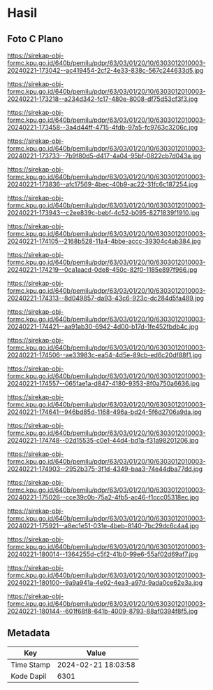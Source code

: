 # Hasil

## Foto C Plano

https://sirekap-obj-formc.kpu.go.id/640b/pemilu/pdpr/63/03/01/20/10/6303012010003-20240221-173042--ac419454-2cf2-4e33-838c-567c244633d5.jpg

https://sirekap-obj-formc.kpu.go.id/640b/pemilu/pdpr/63/03/01/20/10/6303012010003-20240221-173218--a234d342-fc17-480e-8008-df75d53cf3f3.jpg

https://sirekap-obj-formc.kpu.go.id/640b/pemilu/pdpr/63/03/01/20/10/6303012010003-20240221-173458--3a4d44ff-4715-4fdb-97a5-fc9763c3206c.jpg

https://sirekap-obj-formc.kpu.go.id/640b/pemilu/pdpr/63/03/01/20/10/6303012010003-20240221-173733--7b9f80d5-d417-4a04-95bf-0822cb7d043a.jpg

https://sirekap-obj-formc.kpu.go.id/640b/pemilu/pdpr/63/03/01/20/10/6303012010003-20240221-173836--afc17569-4bec-40b9-ac22-31fc6c187254.jpg

https://sirekap-obj-formc.kpu.go.id/640b/pemilu/pdpr/63/03/01/20/10/6303012010003-20240221-173943--c2ee839c-bebf-4c52-b095-8271839f1910.jpg

https://sirekap-obj-formc.kpu.go.id/640b/pemilu/pdpr/63/03/01/20/10/6303012010003-20240221-174105--2168b528-11a4-4bbe-accc-39304c4ab384.jpg

https://sirekap-obj-formc.kpu.go.id/640b/pemilu/pdpr/63/03/01/20/10/6303012010003-20240221-174219--0ca1aacd-0de8-450c-82f0-1185e897f966.jpg

https://sirekap-obj-formc.kpu.go.id/640b/pemilu/pdpr/63/03/01/20/10/6303012010003-20240221-174313--8d049857-da93-43c6-923c-dc284d5fa489.jpg

https://sirekap-obj-formc.kpu.go.id/640b/pemilu/pdpr/63/03/01/20/10/6303012010003-20240221-174421--aa91ab30-6942-4d00-b17d-1fe452fbdb4c.jpg

https://sirekap-obj-formc.kpu.go.id/640b/pemilu/pdpr/63/03/01/20/10/6303012010003-20240221-174506--ae33983c-ea54-4d5e-89cb-ed6c20df88f1.jpg

https://sirekap-obj-formc.kpu.go.id/640b/pemilu/pdpr/63/03/01/20/10/6303012010003-20240221-174557--065fae1a-d847-4180-9353-8f0a750a6636.jpg

https://sirekap-obj-formc.kpu.go.id/640b/pemilu/pdpr/63/03/01/20/10/6303012010003-20240221-174641--946bd85d-1168-496a-bd24-5f6d2706a9da.jpg

https://sirekap-obj-formc.kpu.go.id/640b/pemilu/pdpr/63/03/01/20/10/6303012010003-20240221-174748--02d15535-c0e1-44d4-bd1a-f31a98201206.jpg

https://sirekap-obj-formc.kpu.go.id/640b/pemilu/pdpr/63/03/01/20/10/6303012010003-20240221-174903--2952b375-3f1d-4349-baa3-74e44dba77dd.jpg

https://sirekap-obj-formc.kpu.go.id/640b/pemilu/pdpr/63/03/01/20/10/6303012010003-20240221-175026--cce39c0b-75a2-4fb5-ac46-f1ccc05318ec.jpg

https://sirekap-obj-formc.kpu.go.id/640b/pemilu/pdpr/63/03/01/20/10/6303012010003-20240221-175921--a8ec1e51-031e-4beb-8140-7bc29dc6c4a4.jpg

https://sirekap-obj-formc.kpu.go.id/640b/pemilu/pdpr/63/03/01/20/10/6303012010003-20240221-180014--1364255d-c5f2-41b0-99e6-55af02d69af7.jpg

https://sirekap-obj-formc.kpu.go.id/640b/pemilu/pdpr/63/03/01/20/10/6303012010003-20240221-180100--9a9a941a-4e02-4ea3-a97d-9ada0ce62e3a.jpg

https://sirekap-obj-formc.kpu.go.id/640b/pemilu/pdpr/63/03/01/20/10/6303012010003-20240221-180144--601f68f8-641b-4009-8793-88af0394f8f5.jpg


## Metadata

| Key        | Value               |
| ---------- | ------------------- |
| Time Stamp | 2024-02-21 18:03:58 |
| Kode Dapil | 6301                |



